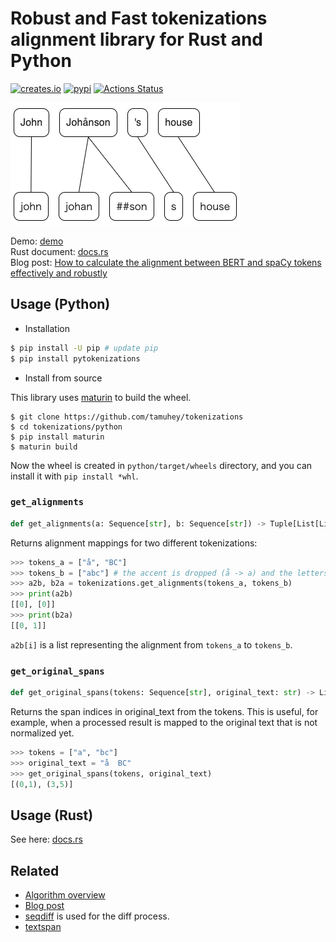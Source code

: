 # Robust and Fast tokenizations alignment library for Rust and Python
[![creates.io](https://img.shields.io/crates/v/tokenizations.svg)](https://crates.io/crates/tokenizations)
[![pypi](https://img.shields.io/pypi/v/pytokenizations.svg)](https://pypi.org/project/pytokenizations/)
[![Actions Status](https://github.com/tamuhey/tokenizations/workflows/Test/badge.svg)](https://github.com/tamuhey/tokenizations/actions)

![sample](./img/demo.png)

Demo: [demo](https://tamuhey.github.io/tokenizations/)  
Rust document: [docs.rs](https://docs.rs/tokenizations)  
Blog post: [How to calculate the alignment between BERT and spaCy tokens effectively and robustly](https://gist.github.com/tamuhey/af6cbb44a703423556c32798e1e1b704)

## Usage (Python)

- Installation

```bash
$ pip install -U pip # update pip
$ pip install pytokenizations
```

- Install from source

This library uses [maturin](https://github.com/PyO3/maturin) to build the wheel.

```console
$ git clone https://github.com/tamuhey/tokenizations
$ cd tokenizations/python
$ pip install maturin
$ maturin build
```

Now the wheel is created in `python/target/wheels` directory, and you can install it with `pip install *whl`.

### `get_alignments`

```python
def get_alignments(a: Sequence[str], b: Sequence[str]) -> Tuple[List[List[int]], List[List[int]]]: ...
```

Returns alignment mappings for two different tokenizations:

```python
>>> tokens_a = ["å", "BC"]
>>> tokens_b = ["abc"] # the accent is dropped (å -> a) and the letters are lowercased(BC -> bc)
>>> a2b, b2a = tokenizations.get_alignments(tokens_a, tokens_b)
>>> print(a2b)
[[0], [0]]
>>> print(b2a)
[[0, 1]]
```

`a2b[i]` is a list representing the alignment from `tokens_a` to `tokens_b`.   

### `get_original_spans`

```python
def get_original_spans(tokens: Sequence[str], original_text: str) -> List[Optional[Tuple[int, int]]]: ... 
```

Returns the span indices in original_text from the tokens.
This is useful, for example, when a processed result is mapped to the original text that is not normalized yet.

```python
>>> tokens = ["a", "bc"]
>>> original_text = "å  BC"
>>> get_original_spans(tokens, original_text)
[(0,1), (3,5)]
```

## Usage (Rust)

See here: [docs.rs](https://docs.rs/tokenizations)  

## Related

- [Algorithm overview](./note/algorithm.md)  
- [Blog post](./note/blog_post.md)  
- [seqdiff](https://github.com/tamuhey/seqdiff) is used for the diff process.
- [textspan](https://github.com/tamuhey/textspan)
